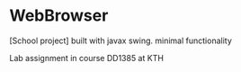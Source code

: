 # WebBrowser
[School project] built with javax swing. minimal functionality

Lab assignment in course DD1385 at KTH
